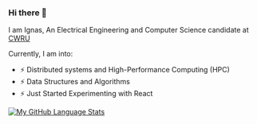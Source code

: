 ### Hi there 👋
I am Ignas, An Electrical Engineering and Computer Science candidate at [CWRU](https://www.case.edu)

Currently, I am into:
- ⚡ Distributed systems and High-Performance Computing (HPC)
- ⚡ Data Structures and Algorithms
- ⚡ Just Started Experimenting with React


[![My GitHub Language Stats](https://github-readme-stats.vercel.app/api/top-langs/?username=ignasxv&langs_count=5&theme=tokyonight)]()
